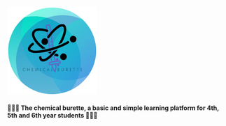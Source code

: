 <img src="https://raw.githubusercontent.com/boodahDEV/CB/Back/logo.png" > 

#### :school_satchel::school_satchel::school_satchel: The chemical burette, a basic and simple learning platform for 4th, 5th and 6th year students :school_satchel::school_satchel::school_satchel:

